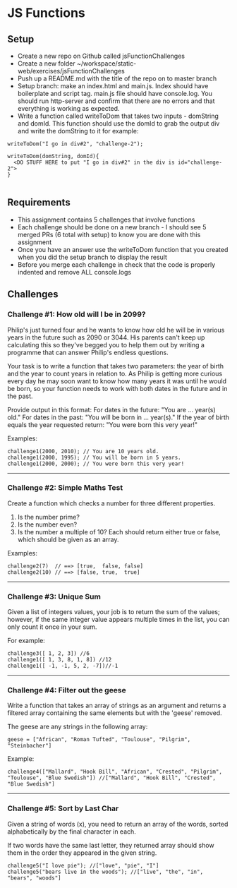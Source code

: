 # JS Functions

## Setup
* Create a new repo on Github called jsFunctionChallenges
* Create a new folder ~/workspace/static-web/exercises/jsFunctionChallenges
* Push up a README.md with the title of the repo on to master branch
* Setup branch:  make an index.html and main.js.  Index should have boilerplate and script tag.  main.js file should have console.log. You should run http-server and confirm that there are no errors and that everything is working as expected.
* Write a function called writeToDom that takes two inputs - domString and domId.  This function should use the domId to grab the output div and write the domString to it for example:
```
writeToDom("I go in div#2", "challenge-2");

writeToDom(domString, domId){
  <DO STUFF HERE to put "I go in div#2" in the div is id="challenge-2">
}


```


## Requirements
* This assignment contains 5 challenges that involve functions
* Each challenge should be done on a new branch - I should see 5 merged PRs (6 total with setup) to know you are done with this assignment
* Once you have an answer use the writeToDom function that you created when you did the setup branch to display the result
* Before you merge each challenge in check that the code is properly indented and remove ALL console.logs

## Challenges

### Challenge #1: How old will I be in 2099?
Philip's just turned four and he wants to know how old he will be in various years in the future such as 2090 or 3044. His parents can't keep up calculating this so they've begged you to help them out by writing a programme that can answer Philip's endless questions.

Your task is to write a function that takes two parameters: the year of birth and the year to count years in relation to. As Philip is getting more curious every day he may soon want to know how many years it was until he would be born, so your function needs to work with both dates in the future and in the past.

Provide output in this format: For dates in the future: "You are ... year(s) old." For dates in the past: "You will be born in ... year(s)." If the year of birth equals the year requested return: "You were born this very year!"

Examples:
```
challenge1(2000, 2010); // You are 10 years old.
challenge1(2000, 1995); // You will be born in 5 years.
challenge1(2000, 2000); // You were born this very year!
```

<hr/>


### Challenge #2: Simple Maths Test
Create a function which checks a number for three different properties.

1.  Is the number prime?
2.  Is the number even?
3.  Is the number a multiple of 10?
Each should return either true or false, which should be given as an array.

Examples:

```
challenge2(7)  // ==> [true,  false, false] 
challenge2(10) // ==> [false, true,  true]
```

<hr/>


### Challenge #3: Unique Sum
Given a list of integers values, your job is to return the sum of the values; however, if the same integer value appears multiple times in the list, you can only count it once in your sum.

For example:
```
challenge3([ 1, 2, 3]) //6
challenge1([ 1, 3, 8, 1, 8]) //12
challenge1([ -1, -1, 5, 2, -7])//-1
```

<hr/>


### Challenge #4: Filter out the geese
Write a function that takes an array of strings as an argument and returns a filtered array containing the same elements but with the 'geese' removed.

The geese are any strings in the following array:
```
geese = ["African", "Roman Tufted", "Toulouse", "Pilgrim", "Steinbacher"]
```
Example:
```
challenge4(["Mallard", "Hook Bill", "African", "Crested", "Pilgrim", "Toulouse", "Blue Swedish"]) //["Mallard", "Hook Bill", "Crested", "Blue Swedish"]
```

<hr/>


### Challenge #5: Sort by Last Char
Given a string of words (x), you need to return an array of the words, sorted alphabetically by the final character in each.

If two words have the same last letter, they returned array should show them in the order they appeared in the given string.
```
challenge5("I love pie"); //["love", "pie", "I"]
challenge5("bears live in the woods"); //["live", "the", "in", "bears", "woods"]
```